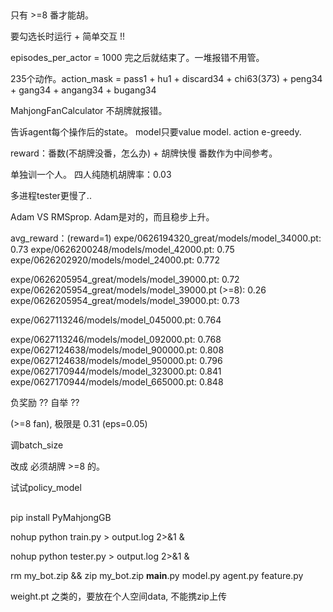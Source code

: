 ##
只有 >=8 番才能胡。

要勾选长时运行 + 简单交互 !!

episodes_per_actor = 1000 完之后就结束了。一堆报错不用管。

235个动作。action_mask = pass1 + hu1 + discard34 + chi63(3*7*3) + peng34 + gang34 + angang34 + bugang34

MahjongFanCalculator 不胡牌就报错。

<!-- state添加牌池等信息。 但只考虑hand就差不多够了-->
告诉agent每个操作后的state。
model只要value model. action e-greedy.

reward：番数(不胡牌没番，怎么办) + 胡牌快慢
番数作为中间参考。

单独训一个人。
四人纯随机胡牌率：0.03

<!-- seed无效 -->
<!-- 加速cuda. -->

多进程tester更慢了..

Adam VS RMSprop. Adam是对的，而且稳步上升。

avg_reward：(reward=1)
expe/0626194320_great/models/model_34000.pt: 0.73
expe/0626200248/models/model_42000.pt: 0.75
expe/0626202920/models/model_24000.pt: 0.772

expe/0626205954_great/models/model_39000.pt: 0.72 
expe/0626205954_great/models/model_39000.pt (>=8): 0.26
expe/0626205954_great/models/model_39000.pt: 0.73

expe/0627113246/models/model_045000.pt: 0.764

expe/0627113246/models/model_092000.pt: 0.768
expe/0627124638/models/model_900000.pt: 0.808
expe/0627124638/models/model_950000.pt: 0.796
expe/0627170944/models/model_323000.pt: 0.841
expe/0627170944/models/model_665000.pt: 0.848

负奖励 ?? 自举 ??

<!-- self.reward[player] = -30 为什么会触发这个 .. -->
(>=8 fan), 极限是 0.31 (eps=0.05)


调batch_size

<!-- 接近胡的时候操作的很对，之前的操作不太对 ??????
不会杠，乱吃，乱打 -->

改成 必须胡牌 >=8 的。

试试policy_model


##
pip install PyMahjongGB

nohup python train.py > output.log 2>&1 &

nohup python tester.py > output.log 2>&1 &

rm my_bot.zip  &&  zip my_bot.zip __main__.py model.py agent.py feature.py

weight.pt 之类的，要放在个人空间data, 不能携zip上传

